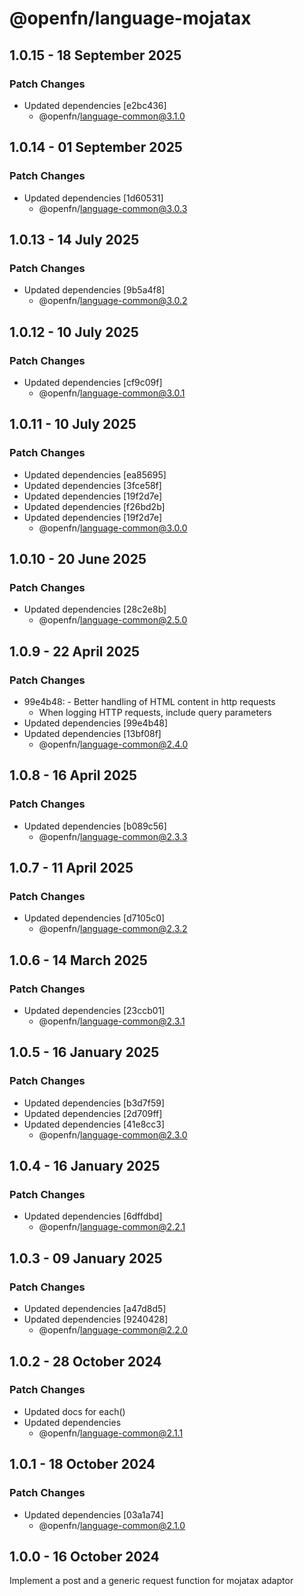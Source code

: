 # @openfn/language-mojatax

## 1.0.15 - 18 September 2025

### Patch Changes

- Updated dependencies \[e2bc436]
  - @openfn/language-common@3.1.0

## 1.0.14 - 01 September 2025

### Patch Changes

- Updated dependencies \[1d60531]
  - @openfn/language-common@3.0.3

## 1.0.13 - 14 July 2025

### Patch Changes

- Updated dependencies \[9b5a4f8]
  - @openfn/language-common@3.0.2

## 1.0.12 - 10 July 2025

### Patch Changes

- Updated dependencies \[cf9c09f]
  - @openfn/language-common@3.0.1

## 1.0.11 - 10 July 2025

### Patch Changes

- Updated dependencies \[ea85695]
- Updated dependencies \[3fce58f]
- Updated dependencies \[19f2d7e]
- Updated dependencies \[f26bd2b]
- Updated dependencies \[19f2d7e]
  - @openfn/language-common@3.0.0

## 1.0.10 - 20 June 2025

### Patch Changes

- Updated dependencies \[28c2e8b]
  - @openfn/language-common@2.5.0

## 1.0.9 - 22 April 2025

### Patch Changes

- 99e4b48: - Better handling of HTML content in http requests
  - When logging HTTP requests, include query parameters
- Updated dependencies \[99e4b48]
- Updated dependencies \[13bf08f]
  - @openfn/language-common@2.4.0

## 1.0.8 - 16 April 2025

### Patch Changes

- Updated dependencies \[b089c56]
  - @openfn/language-common@2.3.3

## 1.0.7 - 11 April 2025

### Patch Changes

- Updated dependencies \[d7105c0]
  - @openfn/language-common@2.3.2

## 1.0.6 - 14 March 2025

### Patch Changes

- Updated dependencies \[23ccb01]
  - @openfn/language-common@2.3.1

## 1.0.5 - 16 January 2025

### Patch Changes

- Updated dependencies \[b3d7f59]
- Updated dependencies \[2d709ff]
- Updated dependencies \[41e8cc3]
  - @openfn/language-common@2.3.0

## 1.0.4 - 16 January 2025

### Patch Changes

- Updated dependencies \[6dffdbd]
  - @openfn/language-common@2.2.1

## 1.0.3 - 09 January 2025

### Patch Changes

- Updated dependencies \[a47d8d5]
- Updated dependencies \[9240428]
  - @openfn/language-common@2.2.0

## 1.0.2 - 28 October 2024

### Patch Changes

- Updated docs for each()
- Updated dependencies
  - @openfn/language-common@2.1.1

## 1.0.1 - 18 October 2024

### Patch Changes

- Updated dependencies \[03a1a74]
  - @openfn/language-common@2.1.0

## 1.0.0 - 16 October 2024

Implement a post and a generic request function for mojatax adaptor
